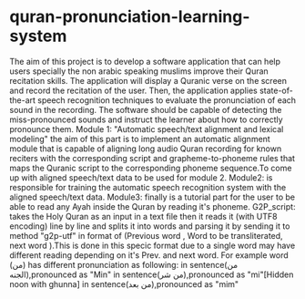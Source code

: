 # quran-pronunciation-learning-system
The aim of this project is to develop a software application that can help users specially the non arabic speaking muslims improve their Quran recitation skills. The application will display a Quranic verse on the screen and record the recitation of the user. Then, the application applies state-of-the-art speech recognition techniques to evaluate the pronunciation of each sound in the recording. The software should be capable of detecting the miss-pronounced sounds and instruct the learner about how to correctly pronounce them.  Module 1: "Automatic speech/text alignment and lexical modeling" the aim of this part is to implement an automatic alignment module that is capable of aligning long audio Quran recording for known reciters with the corresponding script and grapheme-to-phoneme rules that maps the Quranic script to the corresponding phoneme sequence.To come up with aligned speech/text data to be used for module 2.  Module2: is responsible for training the automatic speech recognition system with the aligned speech/text data.  Module3: finally is a tutorial part for the user to be able to read any Ayah inside the Quran by reading it's phoneme.    G2P_script: takes the Holy Quran as an input in a text file then it reads it (with UTF8 encoding) line by line and splits it into words and parsing it by sending it to method "g2p-utf" in format of (Previous word , Word to be transliterated, next word ).This is done in this specic format due to a single word may have different reading depending on it's Prev. and next word. For example word (من) has different pronunciation as following: in sentence(من الجنه),pronounced as "Min" in sentence(من شر),pronounced as "mi"[Hidden noon with ghunna] in sentence(من بعد),pronounced as "mim"
